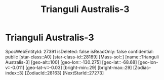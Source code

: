 ﻿---
title: "Trianguli Australis-3"
location: [-68.68,-130.275,100]
type: Station
tags:
- astro/Star

---

# Trianguli Australis-3

SpocWebEntityId: 27391
isDeleted: false
isReadOnly: false
confidential: public
[star-class::A0]
[star-class-id::28189]
[Mass-sol::]
[name::Trianguli Australis-3]
[geo-alt::100]
[geo-lon::-130.275]
[geo-lat::-68.68]
[geo-lon-v::-0.011]
[geo-lat-v::-0.03]
[bright-min::29]
[bright-max::29]
[Zodiac-index::3]
[ZodiacId::28163]
[NextStarId::27273]

